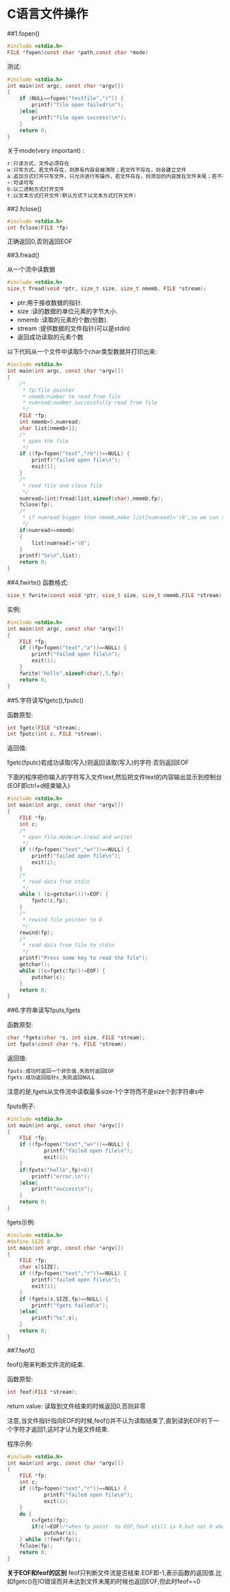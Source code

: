 # C语言文件操作 #

##1.fopen()

```c
#include <stdio.h>
FILE *fopen(const char *path,const char *mode)
```
测试:
```c
#include <stdio.h>
int main(int argc, const char *argv[])
{
    if (NULL==fopen("testfile","r")) {
        printf("file open failed!\n");
    }else{
        printf("file open success!\n");
    }
    return 0;
}
```
关于mode(very important) :
```c
r:只读方式，文件必须存在
w:只写方式，若文件存在，则原有内容会被清除；若文件不存在，则会建立文件
a:追加方式打开只写文件，只允许进行写操作，若文件存在，则添加的内容放在文件末尾；若不存在，则建立文件
+:可读可写
b:以二进制方式打开文件
t:以文本方式打开文件(默认方式下以文本方式打开文件)
```

##2.fclose()

```c
#include <stdio.h>
int fclose(FILE *fp) 
```
正确返回0,否则返回EOF 

##3.fread()

从一个流中读数据 
```c
#include <stdio.h>
size_t fread(void *ptr, size_t size, size_t nmemb, FILE *stream);
```
* ptr:用于接收数据的指针.
* size :读的数据的单位元素的字节大小.
* nmemb :读取的元素的个数(份数).
* stream :提供数据的文件指针(可以是stdin)
* 返回成功读取的元素个数

以下代码从一个文件中读取5个char类型数据并打印出来: 
```c
#include <stdio.h>
int main(int argc, const char *argv[])
{
    /*
     * fp:file pointer
     * nmemb:number to read from file
     * numread:number successfully read from file
     */
    FILE *fp;
    int nmemb=5,numread;
    char list[nmemb+1];
    /*
     * open the file
     */
    if ((fp=fopen("text","rb"))==NULL) {
        printf("failed open file\n");
        exit(1);
    }
    /*
     * read file and close file
     */
    numread=(int)fread(list,sizeof(char),nmemb,fp);
    fclose(fp);
    /*
     * if numread bigger than nmemb,make list[numread]='\0',so we can safely printf the string
     */
    if(numread<=nmemb)
    {
        list[numread]='\0';
    }
    printf("%s\n",list);
    return 0;
}
```

##4.fwirte()
函数格式:
```c
size_t fwrite(const void *ptr, size_t size, size_t nmemb,FILE *stream);
```
实例:
```c
#include <stdio.h>
int main(int argc, const char *argv[])
{
    FILE *fp;
    if ((fp=fopen("text","a"))==NULL) {
        printf("failed open file\n");
        exit(1);
    }
    fwrite("hello",sizeof(char),5,fp);
    return 0;
}
```

##5.字符读写fgetc(),fputc()

函数原型: 
```c
int fgetc(FILE *stream);
int fputc(int c, FILE *stream);
```
返回值:

fgetc(fputc)若成功读取(写入)则返回读取(写入)的字符.否则返回EOF

下面的程序把你输入的字符写入文件text,然后把文件text的内容输出显示到控制台(EOF即ctrl+d结束输入) 
```c
#include <stdio.h>
int main(int argc, const char *argv[])
{
    FILE *fp;
    int c;
    /*
     * open file.mode:w+.(read and write)
     */
    if ((fp=fopen("text","w+"))==NULL) {
        printf("failed open file\n");
        exit(1);
    }
    /*
     * read data from stdin
     */
    while ( (c=getchar())!=EOF) {
        fputc(c,fp);
    }
    /*
     * rewind file pointer to 0
     */
    rewind(fp);
    /*
     * read data from file to stdin
     */
    printf("Press some key to read the file");
    getchar();
    while ((c=fgetc(fp))!=EOF) {
        putchar(c);
    }
    return 0;
}
```

##6.字符串读写fputs,fgets

函数原型: 
```c
char *fgets(char *s, int size, FILE *stream);
int fputs(const char *s, FILE *stream);
```
返回值: 
```c
fputs:成功时返回一个非负值,失败时返回EOF
fgets:成功返回指针s,失败返回NULL
```
注意的是,fgets从文件流中读取最多size-1个字符而不是size个到字符串s中

fputs例子: 

```c
#include <stdio.h>
int main(int argc, const char *argv[])
{
    FILE *fp;
    if ((fp=fopen("text","w+"))==NULL) {
            printf("failed open file\n");
            exit(1);
    }
    if(fputs("hello",fp)<0){
        printf("error.\n");
    }else{
        printf("success\n");
    }
    return 0;
}
```

fgets示例: 

```c
#include <stdio.h>
#define SIZE 8
int main(int argc, const char *argv[])
{
    FILE *fp;
    char s[SIZE];
    if ((fp=fopen("text","r"))==NULL) {
        printf("failed open file\n");
        exit(1);
    }
    if (fgets(s,SIZE,fp)==NULL) {
        printf("fgets failed\n");
    }else{
        printf("%s",s);
    }
    return 0;
}
```

##7.feof()

feof()用来判断文件流的结束.

函数原型: 
```c
int feof(FILE *stream);
```
return value: 读取到文件结束的时候返回0,否则非零

注意,当文件指针指向EOF的时候,feof()并不认为读取结束了,直到读到EOF的下一个字符才返回1,这时才认为是文件结束.

程序示例: 
```c
#include <stdio.h>
int main(int argc, const char *argv[])
{
    FILE *fp;
    int c;
    if ((fp=fopen("text","r"))==NULL) {
            printf("failed open file\n");
            exit(1);
    }
    do {
        c=fgetc(fp);
        if(c!=EOF)/*when fp point  to EOF,feof still is 0.but not 0 when read the next char*/
            putchar(c);
    } while (!feof(fp));
    fclose(fp);
    return 0;
}
```

**关于EOF和feof的区别**
feof只判断文件流是否结束.EOF即-1,表示函数的返回值.比如fgetc()在IO错误而并未达到文件末尾的时候也返回EOF,但此时feof==0
